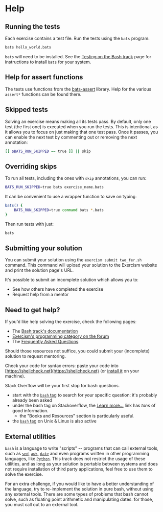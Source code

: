 # Help

## Running the tests

Each exercise contains a test file.
Run the tests using the `bats` program.

```bash
bats hello_world.bats
```

`bats` will need to be installed.
See the [Testing on the Bash track][tests] page for instructions to install `bats` for your system.

[tests]: https://exercism.org/docs/tracks/bash/tests

## Help for assert functions

The tests use functions from the [bats-assert][bats-assert] library.
Help for the various `assert*` functions can be found there.

[bats-assert]: https://github.com/bats-core/bats-assert

## Skipped tests

Solving an exercise means making all its tests pass.
By default, only one test (the first one) is executed when you run the tests.
This is intentional, as it allows you to focus on just making that one test pass.
Once it passes, you can enable the next test by commenting out or removing the next annotation:

```bash
[[ $BATS_RUN_SKIPPED == true ]] || skip
```

## Overriding skips

To run all tests, including the ones with `skip` annotations, you can run:

```bash
BATS_RUN_SKIPPED=true bats exercise_name.bats
```

It can be convenient to use a wrapper function to save on typing:

```bash
bats() {
    BATS_RUN_SKIPPED=true command bats *.bats
}
```

Then run tests with just:

```bash
bats
```

## Submitting your solution

You can submit your solution using the `exercism submit two_fer.sh` command.
This command will upload your solution to the Exercism website and print the solution page's URL.

It's possible to submit an incomplete solution which allows you to:

- See how others have completed the exercise
- Request help from a mentor

## Need to get help?

If you'd like help solving the exercise, check the following pages:

- The [Bash track's documentation](https://exercism.org/docs/tracks/bash)
- [Exercism's programming category on the forum](https://forum.exercism.org/c/programming/5)
- The [Frequently Asked Questions](https://exercism.org/docs/using/faqs)

Should those resources not suffice, you could submit your (incomplete) solution to request mentoring.

Check your code for syntax errors: paste your code into
[https://shellcheck.net](https://shellcheck.net) (or [install it](https://github.com/koalaman/shellcheck#user-content-installing) on your machine).

Stack Overflow will be your first stop for bash questions.

* start with the [`bash` tag](https://stackoverflow.com/questions/tagged/bash) to search for your specific question: it's probably already been asked
* under the bash tag on Stackoverflow, the [Learn more...](https://stackoverflow.com/tags/bash/info) link has _tons_ of good information.
    * the "Books and Resources" section is particularly useful.
* the [`bash` tag](https://unix.stackexchange.com/questions/tagged/bash) on Unix & Linux is also active

## External utilities

`bash` is a language to write "scripts" -- programs that can call
external tools, such as
[`sed`](https://www.gnu.org/software/sed/),
[`awk`](https://www.gnu.org/software/gawk/),
[`date`](https://www.gnu.org/software/coreutils/manual/html_node/date-invocation.html)
and even programs written in other programming languages,
like [`Python`](https://www.python.org/).
This track does not restrict the usage of these utilities, and as long
as your solution is portable between systems and does not require
installation of third party applications, feel free to use them to solve
the exercise.

For an extra challenge, if you would like to have a better understanding of
the language, try to re-implement the solution in pure bash, without using
any external tools. There are some types of problems that bash cannot solve,
such as floating point arithmetic and manipulating dates: for those, you
must call out to an external tool.
